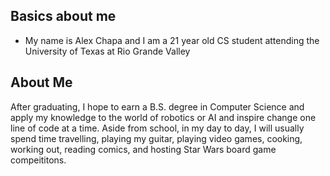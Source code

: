 ## Basics about me
- My name is Alex Chapa and I am a 21 year old CS student attending the University of Texas at Rio Grande Valley
## About Me
After graduating, I hope to earn a B.S. degree in Computer Science and apply my knowledge to the world of robotics or AI and inspire change one line of code at a time.  Aside from school, in my day to day, I will usually spend time travelling, playing my guitar, playing video games, cooking, working out, reading comics, and hosting Star Wars board game compeititons.


<!--
**masterjedi65/masterjedi65** is a ✨ _special_ ✨ repository because its `README.md` (this file) appears on your GitHub profile.

Here are some ideas to get you started:

- 🔭 I’m currently working on ...
- 🌱 I’m currently learning ...
- 👯 I’m looking to collaborate on ...
- 🤔 I’m looking for help with ...
- 💬 Ask me about ...
- 📫 How to reach me: ...
- 😄 Pronouns: ...
- ⚡ Fun fact: ...
-->

